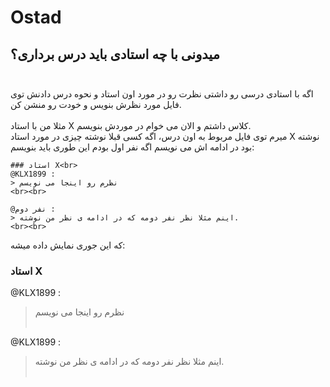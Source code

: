 # Ostad
## میدونی با چه استادی باید درس برداری؟<br><br>
اگه با استادی درسی رو داشتی نظرت رو در مورد اون استاد و نحوه درس دادنش توی فایل مورد نظرش بنویس و خودت رو منشن کن.<br><br>
مثلا من با استاد X کلاس داشتم و الان می خوام در موردش بنویسم.<br>
میرم توی فایل مربوط به اون درس، اگه کسی قبلا نوشته چیزی در مورد استاد X نوشته بود در ادامه اش می نویسم اگه نفر اول بودم این طوری باید بنویسم:<br>

>
```
### استاد X<br>
@KLX1899 :
> نظرم رو اینجا می نویسم
<br><br>

@نفر دوم :
> اینم مثلا نظر نفر دومه که در ادامه ی نظر من نوشته.
<br><br>
```

که این جوری نمایش داده میشه:<br>
### استاد X<br>
@KLX1899 :
> نظرم رو اینجا می نویسم
<br><br>

@KLX1899 :
> اینم مثلا نظر نفر دومه که در ادامه ی نظر من نوشته.
<br><br>
